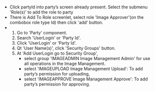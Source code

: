 - Click partyId into party’s screen already present.
  Select the submenu 'Role(s)' to add the role to party
- There is Add To Role screenlet, select role 'Image Approver'(on the combobox role type Id) then click 'add' button.
- <ol><li>Go to 'Party' component.</li><li>Search 'UserLogin' or 'Party Id'.</li><li>Click 'UserLogin' or 'Party Id'.</li><li>Qt 'User Name(s)', click 'Security Groups' button.</li><li>At 'Add UserLogin go to Security Group', <ul><li>select group 'IMAGEADMIN Image Management Admin' for use all operations in the Image Management.</li><li>select 'IMAGEUPLOAD Image Management Upload': To add party’s permission for uploading,</li><li>select 'IMAGEAPPROVE Image Management Approve': To add party’s permission for approving.</li></ul></li></ol>